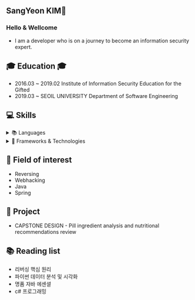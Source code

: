 ## SangYeon KIM👋
### Hello & Wellcome
* I am a developer who is on a journey to become an information security expert.

## 🎓 Education 🎓
* 2016.03 ~ 2019.02 Institute of Information Security Education for the Gifted 
* 2019.03 ~ SEOIL UNIVERSITY Department of Software Engineering

## 💻 Skills
<details>
<summary>📚 Languages</summary>

[![Java](https://img.shields.io/badge/Java-007396?style=for-the-badge&logo=java&logoColor=white)](https://velog.io/@m0ng/posts?tag=Java-Note)
[![C#](https://img.shields.io/badge/C%23-239120?style=for-the-badge&logo=c-sharp&logoColor=white)](https://velog.io/@m0ng/posts)
[![Assembly](https://img.shields.io/badge/Assembly-000000?style=for-the-badge&logo=gnubash&logoColor=white)](https://velog.io/@m0ng/posts?tag=reversing)

</details>

<details>
<summary>🧰 Frameworks & Technologies</summary>

[![Spring](https://img.shields.io/badge/Spring-6DB33F?style=for-the-badge&logo=spring&logoColor=white)](https://velog.io/@m0ng/posts) 
[![Node.js](https://img.shields.io/badge/Node.js-339933?style=for-the-badge&logo=node.js&logoColor=white)](https://velog.io/@m0ng/posts)

</details>

## 🔎 Field of interest
* Reversing
* Webhacking
* Java
* Spring

## 📁 Project
* CAPSTONE DESIGN - Pill ingredient analysis and nutritional recommendations review

## 📚 Reading list
* 리버싱 핵심 원리
* 파이썬 데이터 분석 및 시각화
* 명품 자바 에센셜
* c# 프로그래밍

